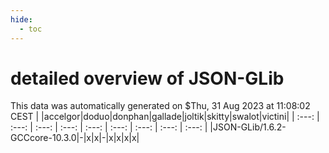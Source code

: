 ```yaml
---
hide:
  - toc
---
```


detailed overview of JSON-GLib
==============================


This data was automatically generated on $Thu, 31 Aug 2023 at 11:08:02 CEST
| |accelgor|doduo|donphan|gallade|joltik|skitty|swalot|victini|
| :---: | :---: | :---: | :---: | :---: | :---: | :---: | :---: | :---: |
|JSON-GLib/1.6.2-GCCcore-10.3.0|-|x|x|-|x|x|x|x|
